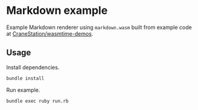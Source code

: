 # Markdown example

Example Markdown renderer using `markdown.wasm` built from example code at
[CraneStation/wasmtime-demos](https://github.com/CraneStation/wasmtime-demos/tree/master/markdown).

## Usage

Install dependencies.

```sh
bundle install
```

Run example.

```sh
bundle exec ruby run.rb
```
